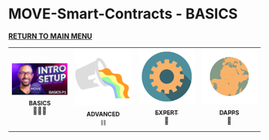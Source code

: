 # MOVE-Smart-Contracts - BASICS


<a href="https://github.com/net2devcrypto/MOVE-Smart-Contracts/tree/main"><b>RETURN TO MAIN MENU</b></a>

<table>
<tbody>
  <tr>
    <td align="center" valign="center" width="15.28%"><a href="https://github.com/net2devcrypto/MOVE-Smart-Contracts/tree/main/BASICS"><img src="https://raw.githubusercontent.com/net2devcrypto/misc/main/move-tut/S1P1.png" width="230px;" alt="Latest"/><br /><sub><b>BASICS</b></sub></a><br />👨🏻‍💻</a></td>
    <td align="center" valign="top" width="15.28%"><a href="https://github.com/net2devcrypto/MOVE-Smart-Contracts/tree/main/ADVANCED"><img src="https://github.com/net2devcrypto/misc/blob/main/advanced1.svg" width="130px;" alt="Solidity Cheatsheets"/><br /><sub><b>ADVANCED</b></sub></a><br />⛓️</a></td>
        <td align="center" valign="top" width="15.28%"><a href="https://github.com/net2devcrypto/MOVE-Smart-Contracts/tree/main/EXPERT"><img src="https://github.com/net2devcrypto/misc/blob/main/expert1.svg" width="130px;" alt="DeFI Staking"/><br /><sub><b>EXPERT</b></sub></a><br />💪</a></td>
<td align="center" valign="top" width="15.28%"><a href="https://github.com/net2devcrypto/MOVE-Smart-Contracts/tree/main/DAPPS"><img src="https://github.com/net2devcrypto/misc/blob/main/dapps1.svg" width="130px;" alt="Algo Stable"/><br /><sub><b>DAPPS</b></sub></a><br />🚀</a></td>
  </tr>
</tbody>
</table>

